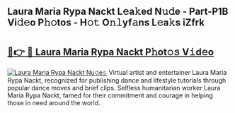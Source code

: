 ## Laura Maria Rypa Nackt L𝚎a𝚔ed N𝚞𝚍e - Part-P1B Vi𝚍𝚎o P𝚑𝚘tos - H𝚘𝚝 O𝚗𝚕yf𝚊ns L𝚎a𝚔s iZfrk

# <h2><a href="http://kf3gtk.oniu.top/?m=Laura+Maria+Rypa+Nackt">🔗👉 🔴 Laura Maria Rypa Nackt P𝚑ot𝚘𝚜 V𝚒d𝚎o</a></h2>

[![Laura Maria Rypa Nackt Nu𝚍e𝚜](https://i.imgur.com/0qMVB7G.gif)](http://kf3gtk.oniu.top/?m=Laura+Maria+Rypa+Nackt)
Virtual artist and entertainer Laura Maria Rypa Nackt, recognized for publishing dance and lifestyle tutorials through popular dance moves and brief clips. Selfless humanitarian worker Laura Maria Rypa Nackt, famed for their commitment and courage in helping those in need around the world.  
